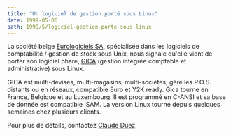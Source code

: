 ```yaml
---
title: "Un logiciel de gestion porté sous Linux"
date: 1999-05-06
path: 1999/5/logiciel-gestion-porte-sous-linux
---
```


<P>La société belge <A HREF="http://www.eurologiciel.be/">Eurologiciels
SA</A>, spécialisée dans les logiciels de comptabilité / gestion de stock
sous Unix, nous signale qu'elle vient de porter son logiciel
phare, <A HREF="http://www.eurologiciel.be/gica/index.html">GICA</A>
(gestion intégrée comptable et administrative) sous Linux.</P>

<P>GICA est multi-devises, multi-magasins, multi-sociétes, gère les P.O.S.
distants ou en réseaux, compatible Euro et Y2K ready. Gica tourne en
France, Belgique et au Luxembourg. Il est programmé en C-ANSI et sa
base de donnée est compatible ISAM. La version Linux tourne depuis quelques
semaines chez plusieurs clients.</P>

<P>Pour plus de détails, contactez <A HREF="mailto:cduez@mail.eurologiciel.be">Claude
Duez</A>.</P>


